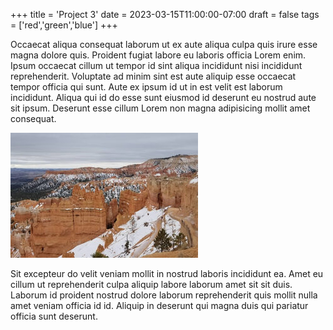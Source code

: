+++
title = 'Project 3'
date = 2023-03-15T11:00:00-07:00
draft = false
tags = ['red','green','blue']
+++

Occaecat aliqua consequat laborum ut ex aute aliqua culpa quis irure esse magna dolore quis. Proident fugiat labore eu 
laboris officia Lorem enim. Ipsum occaecat cillum ut tempor id sint aliqua incididunt nisi incididunt reprehenderit. 
Voluptate ad minim sint est aute aliquip esse occaecat tempor officia qui sunt. Aute ex ipsum id ut in est velit est 
laborum incididunt. Aliqua qui id do esse sunt eiusmod id deserunt eu nostrud aute sit ipsum. Deserunt esse cillum 
Lorem non magna adipisicing mollit amet consequat.

![Bryce Canyon National Park](bryce-canyon.jpg)

Sit excepteur do velit veniam mollit in nostrud laboris incididunt ea. Amet eu cillum ut reprehenderit culpa aliquip 
labore laborum amet sit sit duis. Laborum id proident nostrud dolore laborum reprehenderit quis mollit nulla amet 
veniam officia id id. Aliquip in deserunt qui magna duis qui pariatur officia sunt deserunt.
